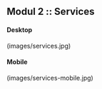 ## Modul 2 :: Services

#### Desktop
(images/services.jpg)

#### Mobile
(images/services-mobile.jpg)